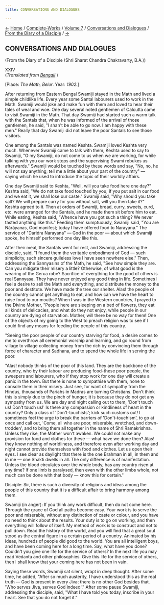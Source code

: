 ```yaml
---
title: CONVERSATIONS AND DIALOGUES

---
```

<div>

[←](scc_xxiii.htm) [Home](../../../../index.htm) /
[Complete-Works](../../../complete_works.htm) / [Volume
7](../../volume_7_contents.htm) / [Conversations and
Dialogues](../conversations_and_dialogues_contents.htm) / [From the
Diary of a Disciple](from_the_diary_of_a_disciple_contents.htm)
/ [→](scc_xxv.htm)

  

## CONVERSATIONS AND DIALOGUES

(From the Diary of a Disciple (Shri Sharat Chandra Chakravarty, B.A.))

XXIV  
(*Translated from [Bengali](swami_shishya_41e7_24.pdf)* )

\[Place: *The Math, Belur*. Year: *1902*.\]

After returning from Eastern Bengal Swamiji stayed in the Math and lived
a simple childlike life. Every year some Santal labourers used to work
in the Math. Swamiji would joke and make fun with them and loved to hear
their tales of weal and woe. One day several noted gentlemen of Calcutta
came to visit Swamiji in the Math. That day Swamiji had started such a
warm talk with the Santals that, when he was informed of the arrival of
those gentlemen, he said, "I shan't be able to go now. I am happy with
these men." Really that day Swamiji did not leave the poor Santals to
see those visitors.

One among the Santals was named Keshta. Swamiji loved Keshta very much.
Whenever Swamiji came to talk with them, Keshta used to say to Swamiji,
"O my Swamiji, do not come to us when we are working, for while talking
with you our work stops and the supervising Swami rebukes us
afterwards." Swamiji would be touched by these words and say, "No, no,
he will not say anything; tell me a little about your part of the
country" — saying which he used to introduce the topic of their worldly
affairs.

One day Swamiji said to Keshta, "Well, will you take food here one day?"
Keshta said, "We do not take food touched by you; if you put salt in our
food and we eat it, we shall lose our caste." Swamiji said, "Why should
you take salt? We will prepare curry for you without salt, will you then
take it?" Keshta agreed to it. Then at orders of Swamiji, bread, curry,
sweets, curd, etc. were arranged for the Santals, and he made them sit
before him to eat. While eating, Keshta said, "Whence have you got such
a thing? We never tasted anything like this." Feeding them sumptuously,
Swamiji said, "You are Nârâyanas, God manifest; today I have offered
food to Narayana." The service of "Daridra Narayana" — God in the poor —
about which Swamiji spoke, he himself performed one day like this.

After their meal, the Santals went for rest, and Swamiji, addressing the
disciple, said, "I found them the veritable embodiment of God — such
simplicity, such sincere guileless love I have seen nowhere else." Then,
addressing the Sannyasins of the Math, he said, "See how simple they
are. Can you mitigate their misery a little? Otherwise, of what good is
the wearing of the Gerua robe? Sacrifice of everything for the good of
others is real Sannyasa. They have never enjoyed any good thing in life.
Sometimes I feel a desire to sell the Math and everything, and
distribute the money to the poor and destitute. We have made the tree
our shelter. Alas! the people of the country cannot get anything to eat,
and how can we have the heart to raise food to our mouths? When I was in
the Western countries, I prayed to the Divine Mother, "People here are
sleeping on a bed of flowers, they eat all kinds of delicacies, and what
do they not enjoy, while people in our country are dying of starvation.
Mother, will there be no way for them! One of the objects of my going to
the West to preach religion was to see if I could find any means for
feeding the people of this country.

"Seeing the poor people of our country starving for food, a desire comes
to me to overthrow all ceremonial worship and learning, and go round
from village to village collecting money from the rich by convincing
them through force of character and Sadhana, and to spend the whole life
in serving the poor.

"Alas! nobody thinks of the poor of this land. They are the backbone of
the country, who by their labour are producing food-these poor people,
the sweepers and labourers, who if they stop work for one day will
create a panic in the town. But there is none to sympathise with them,
none to console them in their misery. Just see, for want of sympathy
from the Hindus, thousands of Pariahs in Madras are turning Christians.
Don't think this is simply due to the pinch of hunger; it is because
they do not get any sympathy from us. We are day and night calling out
to them, 'Don't touch us! Don't touch us!' Is there any compassion or
kindliness of heart in the country? Only a class of 'Don't-touchists';
kick such customs out! I sometimes feel the urge to break the barriers
of 'Don't-touchism', to go at once and call out, 'Come, all who are
poor, miserable, wretched, and down-trodden', and to bring them all
together in the name of Shri Ramakrishna. Unless they rise, the Mother
won't awaken. We could not make any provision for food and clothes for
these — what have we done then? Alas! they know nothing of worldliness,
and therefore even after working day and night cannot provide themselves
with food and clothes. Let us open their eyes. I see clear as daylight
that there is the one Brahman in all, in them and in me — one Shakti
dwells in all. The only difference is of manifestation. Unless the blood
circulates over the whole body, has any country risen at any time? If
one limb is paralysed, then even with the other limbs whole, not much
can be done with that body — know this for certain."

Disciple: Sir, there is such a diversity of religions and ideas among
the people of this country that it is a difficult affair to bring
harmony among them.

Swamiji (in anger): If you think any work difficult, then do not come
here. Through the grace of God all paths become easy. Your work is to
serve the poor and miserable, without any distinction of caste or
colour, and you have no need to think about the results. Your duty is to
go on working, and then everything will follow of itself. My method of
work is to construct and not to pull down. Read the history of the
world, and you will find that a great soul stood as the central figure
in a certain period of a country. Animated by his ideas, hundreds of
people did good to the world. You are all intelligent boys, and have
been coming here for a long time. Say, what have you done? Couldn't you
give one life for the service of others? In the next life you may read
Vedanta and other philosophies. Give this life for the service of
others, then I shall know that your coming here has not been in vain.

Saying these words, Swamiji sat silent, wrapt in deep thought. After
some time, he added, "After so much austerity, I have understood this as
the real truth — God is present in every Jiva; there is no other God
besides that. 'Who serves Jiva, serves God indeed'." After some pause
Swamiji, addressing the disciple, said, "What I have told you today,
inscribe in your heart. See that you do not forget it."

</div>
